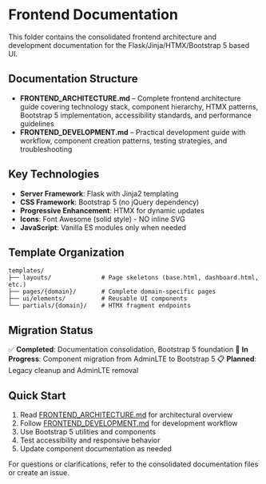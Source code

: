 # Frontend Documentation

This folder contains the consolidated frontend architecture and development documentation for the Flask/Jinja/HTMX/Bootstrap 5 based UI.

## Documentation Structure

- **FRONTEND_ARCHITECTURE.md** – Complete frontend architecture guide covering technology stack, component hierarchy, HTMX patterns, Bootstrap 5 implementation, accessibility standards, and performance guidelines
- **FRONTEND_DEVELOPMENT.md** – Practical development guide with workflow, component creation patterns, testing strategies, and troubleshooting

## Key Technologies

- **Server Framework**: Flask with Jinja2 templating
- **CSS Framework**: Bootstrap 5 (no jQuery dependency)
- **Progressive Enhancement**: HTMX for dynamic updates
- **Icons**: Font Awesome (solid style) - NO inline SVG
- **JavaScript**: Vanilla ES modules only when needed

## Template Organization

```
templates/
├── layouts/              # Page skeletons (base.html, dashboard.html, etc.)
├── pages/{domain}/       # Complete domain-specific pages
├── ui/elements/          # Reusable UI components
└── partials/{domain}/    # HTMX fragment endpoints
```

## Migration Status

✅ **Completed**: Documentation consolidation, Bootstrap 5 foundation
🔄 **In Progress**: Component migration from AdminLTE to Bootstrap 5
📋 **Planned**: Legacy cleanup and AdminLTE removal

## Quick Start

1. Read [FRONTEND_ARCHITECTURE.md](FRONTEND_ARCHITECTURE.md) for architectural overview
2. Follow [FRONTEND_DEVELOPMENT.md](FRONTEND_DEVELOPMENT.md) for development workflow
3. Use Bootstrap 5 utilities and components
4. Test accessibility and responsive behavior
5. Update component documentation as needed

For questions or clarifications, refer to the consolidated documentation files or create an issue.
